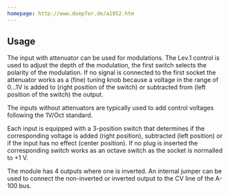 ```yaml
---
homepage: http://www.doepfer.de/a1852.htm
---
```

## Usage

The input with attenuator can be used for modulations. The Lev.1 control is used to
adjust the depth of the modulation, the first switch selects the polarity of the
modulation.  If no signal is connected to the first socket the attenuator works as a
(fine) tuning knob because a voltage in the range of 0...1V is added to (right
position of the switch) or subtracted from (left position of the switch) the output.

The inputs without attenuators are typically used to add control voltages following
the 1V/Oct standard.

Each input is equipped with a 3-position switch that determines if the corresponding
voltage is added (right position), subtracted (left position) or if the input has no
effect (center position).  If no plug is inserted the corresponding switch works as
an octave switch as the socket is normalled to +1 V.

The module has 4 outputs where one is inverted.  An internal jumper can be used to
connect the non-inverted or inverted output to the CV line of the A-100 bus.

